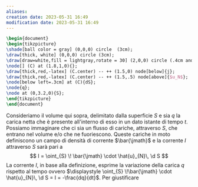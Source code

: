 ```yaml
---
aliases: 
creation date: 2023-05-31 16:49
modification date: 2023-05-31 16:49
---
```


```tikz
\begin{document}
\begin{tikzpicture}
\shade[ball color = gray] (0,0,0) circle  (3cm);
\draw[thick, white] (0,0,0) circle (3cm);
\draw[draw=white,fill = lightgray,rotate = 30] (2,0,0) circle (.4cm and .6cm);
\node[] (C) at (1.8,1,0){};
\draw[thick,red,-latex] (C.center) -- ++ (1.5,0) node[below]{j};
\draw[thick,red,-latex] (C.center) -- ++ (1.5,.5) node[above]{$u_N$};
\node[below left=.3cm] at (C){dS};
\node{q};
\node at (0,3.2,0){S};
\end{tikzpicture}
\end{document}
```

Consideriamo il volume qui sopra, delimitato dalla superficie $S$ e sia $q$ la carica netta che è presente all'interno di esso in un dato istante di tempo $t$. Possiamo immaginare che ci sia un flusso di cariche, attraverso $S$, che entrano nel volume e/o che ne fuoriescono. Queste cariche in moto definiscono un campo di densità di corrente $\bar{\jmath}$ e la corrente $I$ attraverso $S$ sarà pari a 
$$ I = \oint_{S} \! \bar{\jmath} \cdot \hat{u}_{N}\, \d S $$
La corrente $I$, in base alla definizione, esprime la variazione della carica $q$ rispetto al tempo ovvero $\displaystyle \oint_{S} \!\bar{\jmath} \cdot \hat{u}_{N}\, \d S = I = -\frac{dq}{dt}$. Per giustificare
